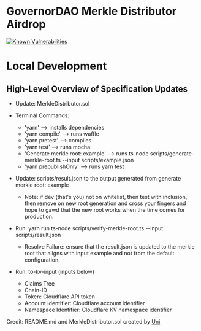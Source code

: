 # GovernorDAO Merkle Distributor Airdrop

<a href="https://snyk.io/test/github/CryptoUnico/merkle-distributor?targetFile=package.json"><img src="https://snyk.io/test/github/CryptoUnico/merkle-distributor/badge.svg?targetFile=package.json" alt="Known Vulnerabilities" data-canonical-src="https://snyk.io/test/github/CryptoUnico/merkle-distributor?targetFile=package.json" style="max-width:100%;"></a>

# Local Development

## High-Level Overview of Specification Updates

* Update: MerkleDistributor.sol

* Terminal Commands:
	- 'yarn' --> installs dependencies
	- 'yarn compile' --> runs waffle
	- 'yarn pretest' --> compiles
	- 'yarn test' --> runs mocha
	- 'Generate merkle root: example' --> runs ts-node scripts/generate-merkle-root.ts --input scripts/example.json
	- 'yarn prepublishOnly' --> runs yarn test


* Update: scripts/result.json to the output generated from generate merkle root: example
	- Note: if dev (that's you) not on whitelist, then test with inclusion, then remove on new root generation and cross your fingers and hope to gawd that the new root works when the time comes for production.

* Run: yarn run ts-node scripts/verify-merkle-root.ts --input scripts/result.json
	- Resolve Failure: ensure that the result.json is updated to the merkle root that aligns with input example and not from the default configuration.

* Run: to-kv-input (inputs below)
	- Claims Tree
	- Chain-ID
	- Token: Cloudflare API token
	- Account Identifier: Cloudflare account identifier
	- Namespace Identifier: Cloudflare KV namespace identifier 

Credit: README.md and MerkleDistributor.sol created by [Uni](https://Learn-Solidity.com)
